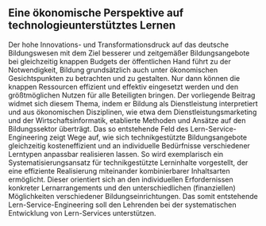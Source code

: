 <!-- filename: 00_Lern-Service-Engineering.md -->
<!-- title: Lern-Service-Engineering -->

<!-- tags: #lernservice,#spezial,#theorieforschung -->
<!-- authors: Corinna Fink, Roland Gabriel, Martin Gersch, Christian Lehr, Hannes Rothe, Peter Weber -->

## Eine ökonomische Perspektive auf technologieunterstütztes Lernen

Der hohe Innovations- und Transformationsdruck auf das deutsche Bildungswesen mit dem Ziel besserer und zeitgemäßer Bildungsangebote bei gleichzeitig knappen Budgets der öffentlichen Hand führt zu der Notwendigkeit, Bildung grundsätzlich auch unter ökonomischen Gesichtspunkten zu betrachten und zu gestalten. Nur dann können die knappen Ressourcen effizient und effektiv eingesetzt werden und den größtmöglichen Nutzen für alle Beteiligten bringen. Der vorliegende Beitrag widmet sich diesem Thema, indem er Bildung als Dienstleistung interpretiert und aus ökonomischen Disziplinen, wie etwa dem Dienstleistungsmarketing und der Wirtschaftsinformatik, etablierte Methoden und Ansätze auf den Bildungssektor überträgt. Das so entstehende Feld des Lern-Service-Engineering zeigt Wege auf, wie sich technikgestützte Bildungsangebote gleichzeitig kosteneffizient und an individuelle Bedürfnisse verschiedener Lerntypen anpassbar realisieren lassen. So wird exemplarisch ein Systematisierungsansatz für technikgestützte Lerninhalte vorgestellt, der eine effiziente Realisierung miteinander kombinierbarer Inhaltsarten ermöglicht. Dieser orientiert sich an den individuellen Erfordernissen konkreter Lernarrangements und den unterschiedlichen (finanziellen) Möglichkeiten verschiedener Bildungseinrichtungen. Das somit entstehende Lern-Service-Engineering soll den Lehrenden bei der systematischen Entwicklung von Lern-Services unterstützen.

